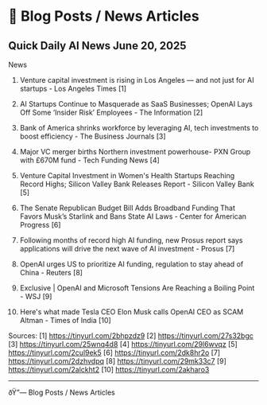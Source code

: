 # 🔗 Blog Posts / News Articles


## Quick Daily AI News June 20, 2025
News

1. Venture capital investment is rising in Los Angeles — and not just for AI startups - Los Angeles Times [1]

2. AI Startups Continue to Masquerade as SaaS Businesses; OpenAI Lays Off Some ‘Insider Risk’ Employees - The Information [2]

3. Bank of America shrinks workforce by leveraging AI, tech investments to boost efficiency - The Business Journals [3]

4. Major VC merger births Northern investment powerhouse- PXN Group with £670M fund - Tech Funding News [4]

5. Venture Capital Investment in Women's Health Startups Reaching Record Highs; Silicon Valley Bank Releases Report - Silicon Valley Bank [5]

6. The Senate Republican Budget Bill Adds Broadband Funding That Favors Musk’s Starlink and Bans State AI Laws - Center for American Progress [6]

7. Following months of record high AI funding, new Prosus report says applications will drive the next wave of AI investment - Prosus [7]

8. OpenAI urges US to prioritize AI funding, regulation to stay ahead of China - Reuters [8]

9. Exclusive | OpenAI and Microsoft Tensions Are Reaching a Boiling Point - WSJ [9]

10. Here's what made Tesla CEO Elon Musk calls OpenAI CEO as SCAM Altman - Times of India [10]

Sources:
[1] https://tinyurl.com/2bhpzdz9 [2] https://tinyurl.com/27s32bgc [3] https://tinyurl.com/25wnq4d8 [4] https://tinyurl.com/29l6wvqz [5] https://tinyurl.com/2cul9ek5 [6] https://tinyurl.com/2dk8hr2o [7] https://tinyurl.com/2dzhvdpq [8] https://tinyurl.com/29mk33c7 [9] https://tinyurl.com/2alckht2 [10] https://tinyurl.com/2akharo3

---

ðŸ”— Blog Posts / News Articles
